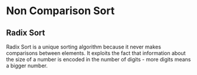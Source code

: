 # Non Comparison Sort

## Radix Sort
Radix Sort is a unique sorting algorithm because it never makes comparisons between elements. It exploits the fact that information about the size of a number is encoded in the number of digits - more digits means a bigger number.